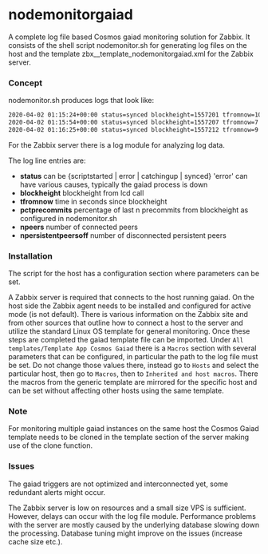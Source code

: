 # nodemonitorgaiad
A complete log file based Cosmos gaiad monitoring solution for Zabbix. It consists of the shell script nodemonitor.sh for generating log files on the host and the template zbx__template_nodemonitorgaiad.xml for the Zabbix server.

### Concept

nodemonitor.sh produces logs that look like:

```sh
2020-04-02 01:15:24+00:00 status=synced blockheight=1557201 tfromnow=10 pctprecommits=.95 npeers=13 npersistentpeersoff=0
2020-04-02 01:15:54+00:00 status=synced blockheight=1557207 tfromnow=7 pctprecommits=1.00 npeers=12 npersistentpeersoff=0
2020-04-02 01:16:25+00:00 status=synced blockheight=1557212 tfromnow=9 pctprecommits=1.00 npeers=13 npersistentpeersoff=1
```
For the Zabbix server there is a log module for analyzing log data.

The log line entries are:

* **status** can be {scriptstarted | error | catchingup | synced} 'error' can have various causes, typically the gaiad process is down
* **blockheight** blockheight from lcd call 
* **tfromnow** time in seconds since blockheight
* **pctprecommits** percentage of last n precommits from blockheight as configured in nodemonitor.sh
* **npeers** number of connected peers
* **npersistentpeersoff** number of disconnected persistent peers

### Installation

The script for the host has a configuration section where parameters can be set.

A Zabbix server is required that connects to the host running gaiad. On the host side the Zabbix agent needs to be installed and configured for active mode (is not default). There is various information on the Zabbix site and from other sources that outline how to connect a host to the server and utilize the standard Linux OS template for general monitoring. Once these steps are completed the gaiad template file can be imported. Under `All templates/Template App Cosmos Gaiad` there is a `Macros` section with several parameters that can be configured, in particular the path to the log file must be set. Do not change those values there, instead go to `Hosts` and select the particular host, then go to `Macros`, then to `Inherited and host macros`. There the macros from the generic template are mirrored for the specific host and can be set without affecting other hosts using the same template.

### Note

For monitoring multiple gaiad instances on the same host the Cosmos Gaiad template needs to be cloned in the template section of the server making use of the clone function.

### Issues

The gaiad triggers are not optimized and interconnected yet, some redundant alerts might occur.

The Zabbix server is low on resources and a small size VPS is sufficient. However, delays can occur with the log file module. Performance problems with the server are mostly caused by the underlying database slowing down the processing. Database tuning might improve on the issues (increase cache size etc.).
